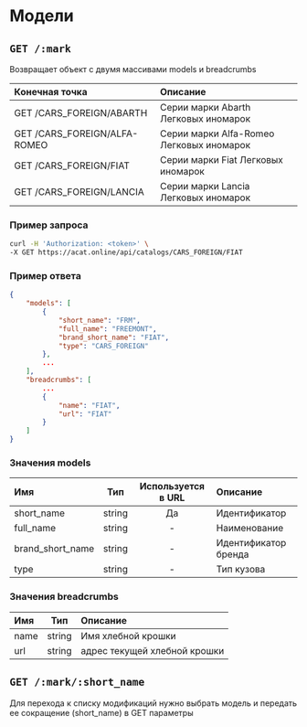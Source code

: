 # Модели

## `GET /:mark`

Возвращает объект с двумя массивами models и breadcrumbs

| Конечная точка | Описание |
| :---- | :--------------- |
| GET /CARS_FOREIGN/ABARTH | Серии марки Abarth Легковых иномарок |
| GET /CARS_FOREIGN/ALFA-ROMEO | Серии марки Alfa-Romeo Легковых иномарок |
| GET /CARS_FOREIGN/FIAT | Серии марки Fiat Легковых иномарок |
| GET /CARS_FOREIGN/LANCIA | Серии марки Lancia Легковых иномарок |

### Пример запроса

```bash
curl -H 'Authorization: <token>' \
-X GET https://acat.online/api/catalogs/CARS_FOREIGN/FIAT
```

### Пример ответа

```json
{
    "models": [
        {
            "short_name": "FRM",
            "full_name": "FREEMONT",
            "brand_short_name": "FIAT",
            "type": "CARS_FOREIGN"
        },
        ...
    ],
    "breadcrumbs": [
        ...
        {
            "name": "FIAT",
            "url": "FIAT"
        }
    ]
}
```

### Значения models

| Имя | Тип | Используется в URL | Описание |
| :---- | :------: | :------: | :--------------- |
| short_name | string | Да | Идентификатор |
| full_name | string | - | Наименование |
| brand_short_name | string | - | Идентификатор бренда |
| type | string | - | Тип кузова |

### Значения breadcrumbs

| Имя | Тип | Описание |
| :---- | :------: | :--------------- |
| name | string | Имя хлебной крошки |
| url | string | адрес текущей хлебной крошки |


## `GET /:mark/:short_name`

Для перехода к списку модификаций нужно выбрать модель и передать ее сокращение (short_name) в GET параметры